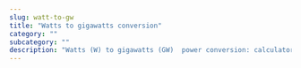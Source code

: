 ```yaml
---
slug: watt-to-gw
title: "Watts to gigawatts conversion"
category: ""
subcategory: ""
description: "Watts (W) to gigawatts (GW)  power conversion: calculator and how to convert."
---
```


